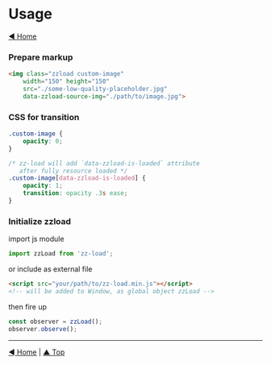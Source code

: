# Usage

[◄ Home](../index.md)

### Prepare markup

```html
<img class="zzload custom-image" 
    width="150" height="150"
    src="./some-low-quality-placeholder.jpg"
    data-zzload-source-img="./path/to/image.jpg">
```

### CSS for transition

```css
.custom-image {
    opacity: 0;
}

/* zz-load will add `data-zzload-is-loaded` attribute
   after fully resource loaded */
.custom-image[data-zzload-is-loaded] {
    opacity: 1;
    transition: opacity .3s ease;
}
```

### Initialize zzload

import js module

```js
import zzLoad from 'zz-load';
```

or include as external file

```html
<script src="your/path/to/zz-load.min.js"></script>
<!-- will be added to Window, as global object zzLoad -->
```

then fire up

```js
const observer = zzLoad();
observer.observe();
```

----

[◄ Home](../README.md) | [▲ Top](#readme)

